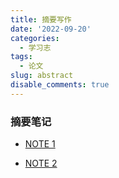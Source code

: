 ```yaml
---
title: 摘要写作
date: '2022-09-20'
categories:
  - 学习志
tags:
  - 论文
slug: abstract
disable_comments: true
---
```



### 摘要笔记

- [NOTE 1](/resources/Qin_essay_1_note.pdf)

- [NOTE 2](/resources/Qin_essay_2_note.pdf)



